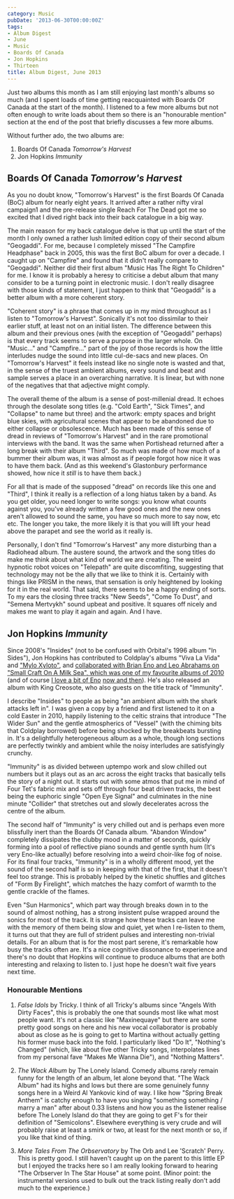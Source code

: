 ```yaml
---
category: Music
pubDate: '2013-06-30T00:00:00Z'
tags:
- Album Digest
- June
- Music
- Boards Of Canada
- Jon Hopkins
- Thirteen
title: Album Digest, June 2013
---
```

Just two albums this month as I am still enjoying last month's albums so much (and I spent loads of time getting reacquainted with Boards Of Canada at the start of the month). I listened to a few more albums but not often enough to write loads about them so there is an "honourable mention" section at the end of the post that briefly discusses a few more albums.

Without further ado, the two albums are:
1. Boards Of Canada _Tomorrow's Harvest_
2. Jon Hopkins _Immunity_

## Boards Of Canada _Tomorrow's Harvest_

 As you no doubt know, "Tomorrow's Harvest" is the first Boards Of Canada (BoC) album for nearly eight years. It arrived after a rather nifty viral campaign1 and the pre-release single Reach For The Dead got me so excited that I dived right back into their back catalogue in a big way.

The main reason for my back catalogue delve is that up until the start of the month I only owned a rather lush limited edition copy of their second album "Geogaddi". For me, because I completely missed "The Campfire Headphase" back in 2005, this was the first BoC album for over a decade. I caught up on "Campfire" and found that it didn't really compare to "Geogaddi". Neither did their first album "Music Has The Right To Children" for me. I know it is probably a heresy to criticise a debut album that many consider to be a turning point in electronic music. I don't really disagree with those kinds of statement, I just happen to think that "Geogaddi" is a better album with a more coherent story.

"Coherent story" is a phrase that comes up in my mind throughout as I listen to "Tomorrow's Harvest". Sonically it's not too dissimilar to their earlier stuff, at least not on an initial listen. The difference between this album and their previous ones (with the exception of "Geogaddi" perhaps) is that every track seems to serve a purpose in the larger whole. On "Music..." and "Campfire..." part of the joy of those records is how the little interludes nudge the sound into little cul-de-sacs and new places. On "Tomorrow's Harvest" it feels instead like no single note is wasted and that, in the sense of the truest ambient albums, every sound and beat and sample serves a place in an overarching narrative. It is linear, but with none of the negatives that that adjective might comply.

The overall theme of the album is a sense of post-millenial dread. It echoes through the desolate song titles (e.g. "Cold Earth", "Sick Times", and "Collapse" to name but three) and the artwork: empty spaces and bright blue skies, with agricultural scenes that appear to be abandoned due to either collapse or obsolescence. Much has been made of this sense of dread in reviews of "Tomorrow's Harvest" and in the rare promotional interviews with the band. It was the same when Portishead returned after a long break with their album "Third". So much was made of how much of a bummer their album was, it was almost as if people forgot how nice it was to have them back. (And as this weekend's Glastonbury performance showed, how nice it _still_ is to have them back.)

For all that is made of the supposed "dread" on records like this one and "Third", I think it really is a reflection of a long hiatus taken by a band. As you get older, you need longer to write songs: you know what counts against you, you've already written a few good ones and the new ones aren't allowed to sound the same, you have so much more to say now, etc etc. The longer you take, the more likely it is that you will lift your head above the parapet and see the world as it really is.

Personally, I don't find "Tomorrow's Harvest" any more disturbing than a Radiohead album. The austere sound, the artwork and the song titles do make me think about what kind of world we are creating. The weird hypnotic robot voices on "Telepath" are quite discomfiting, suggesting that technology may not be the ally that we like to think it is. Certainly with things like PRISM in the news, that sensation is only heightened by looking for it in the real world. That said, there seems to be a happy ending of sorts. To my ears the closing three tracks "New Seeds", "Come To Dust", and "Semena Mertvykh" sound upbeat and positive. It squares off nicely and makes me want to play it again and again. And I have.

## Jon Hopkins _Immunity_

 Since 2008's "Insides" (not to be confused with Orbital's 1996 album "In Sides"), Jon Hopkins has contributed to Coldplay's albums "Viva La Vida" and ["Mylo Xyloto"](album-digest-october-2011), and [collaborated with Brian Eno and Leo Abrahams on "Small Craft On A Milk Sea", which was one of my favourite albums of 2010](2010-in-review) (and of course [I love a bit of Eno](uc16) [now and then](album-digest-november-2012)). He's also released an album with King Creosote, who also guests on the title track of "Immunity".

I describe "Insides" to people as being "an ambient album with the shark attacks left in". I was given a copy by a friend and first listened to it on a cold Easter in 2010, happily listening to the celtic strains that introduce "The Wider Sun" and the gentle atmospherics of "Vessel" (with the chiming bits that Coldplay borrowed) before being shocked by the breakbeats bursting in. It's a delightfully heterogeneous album as a whole, though long sections are perfectly twinkly and ambient while the noisy interludes are satisfyingly crunchy.

"Immunity" is as divided between uptempo work and slow chilled out numbers but it plays out as an arc across the eight tracks that basically tells the story of a night out. It starts out with some atmos that put me in mind of Four Tet's fabric mix and sets off through four beat driven tracks, the best being the euphoric single "Open Eye Signal" and culminates in the nine minute "Collider" that stretches out and slowly decelerates across the centre of the album.

The second half of "Immunity" is very chilled out and is perhaps even more blissfully inert than the Boards Of Canada album. "Abandon Window" completely dissipates the clubby mood in a matter of seconds, quickly forming into a pool of reflective piano sounds and gentle synth hum (It's very Eno-like actually) before resolving into a weird choir-like fog of noise. For its final four tracks, "Immunity" is in a wholly different mood, yet the sound of the second half is so in keeping with that of the first, that it doesn't feel too strange. This is probably helped by the kinetic shuffles and glitches of "Form By Firelight", which matches the hazy comfort of warmth to the gentle crackle of the flames.

Even "Sun Harmonics", which part way through breaks down in to the sound of almost nothing, has a strong insistent pulse wrapped around the sonics for most of the track. It is strange how these tracks can leave me with the memory of them being slow and quiet, yet when I re-listen to them, it turns out that they are full of strident pulses and interesting non-trivial details. For an album that is for the most part serene, it's remarkable how busy the tracks often are. It's a nice cognitive dissonance to experience and there's no doubt that Hopkins will continue to produce albums that are both interesting and relaxing to listen to. I just hope he doesn't wait five years next time.

### Honourable Mentions

1. _False Idols_ by Tricky. I think of all Tricky's albums since "Angels With Dirty Faces", this is probably the one that sounds most like what most people want. It's not a classic like "Maxinequaye" but there are some pretty good songs on here and his new vocal collaborator is probably about as close as he is going to get to Martina without actually getting his former muse back into the fold. I particularly liked "Do It", "Nothing's Changed" (which, like about five other Tricky songs, interpolates lines from my personal fave "Makes Me Wanna Die"), and "Nothing Matters".

2. _The Wack Album_ by The Lonely Island. Comedy albums rarely remain funny for the length of an album, let alone beyond that. "The Wack Album" had its highs and lows but there are some genuinely funny songs here in a Weird Al Yankovic kind of way. I like how "Spring Break Anthem" is catchy enough to have you singing "something something / marry a man" after about 0.33 listens and how you as the listener realise before The Lonely Island do that they are going to get F's for their definition of "Semicolons". Elsewhere everything is very crude and will probably raise at least a smirk or two, at least for the next month or so, if you like that kind of thing.

3. _More Tales From The Orbservatory_ by The Orb and Lee 'Scratch' Perry. This is pretty good. I still haven't caught up on the parent to this little EP but I enjoyed the tracks here so I am really looking forward to hearing "The Orbserver In The Star House" at some point. (Minor point: the instrumental versions used to bulk out the track listing really don't add much to the experience.)